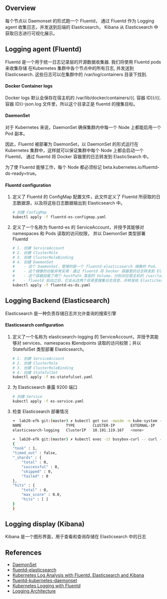 ## Overview
每个节点以 Daemonset 的形式跑一个 Fluentd， 通过 Fluentd 作为 Logging agent 收集日志，并发送到后端的 Elasticsearch， Kibana 从 Elasticsearch 中获取日志进行可视化展示。

## Logging agent (Fluentd)
Fluentd 是一个用于统一日志记录层的开源数据收集器.
我们将使用 Fluentd pods 来收集存储 在Kubernetes 集群中各个节点中的所有日志, 并发送到Elasticsearch.
这些日志可以在集群中的 /var/log/containers 目录下找到.

#### Docker Container logs
Docker logs 默认会保存在宿主机的 /var/lib/docker/containers/{{. 容器 ID}}/{{. 容器 ID}}-json.log 文件里，所以这个目录正是 fluentd 的搜集目标。

#### DaemonSet
对于 Kubernetes 来说，DaemonSet 确保集群内中每一个 Node 上都能启用一个 Pod 副本。

因此，Fluentd 被部署为 DaemonSet，以 DaemonSet 的形式运行在 Kubernetes 集群中，这样就可以保证集群中每个 Node 上都会启动一个 Fluentd， 通过 fluentd 将 Docker 容器里的日志转发到 ElasticSearch 中。

为了使 Fluentd 能够工作，每个 Node 都必须标记 beta.kubernetes.io/fluentd-ds-ready=true。

#### Fluentd configuration

1. 定义了 Fluentd 的 ConfigMap 配置文件，此文件定义了 Fluentd 所获取的日志数据源，以及将这些日志数据输出到 Elasticsearch 中。
    ```bash
    # 创建 ConfigMap
    kubectl apply -f fluentd-es-configmap.yaml
    ```

2. 定义了一个名称为 fluentd-es 的 ServiceAccount，并授予其能够对 namespaces 和 Pods 读取的访问权限， 并以 DaemonSet 类型部署 Fluentd
    ```bash
    # 1. 创建 ServiceAccount
    # 2. 创建 ClusterRole
    # 3. 创建 ClusterRoleBinding
    # 4. 创建 DaemonSet
    #    - 这个 DaemonSet，管理的是一个 fluentd-elasticsearch 镜像的 Pod。
    #    - 这个镜像的功能非常实用：通过 fluentd 将 Docker 容器里的日志转发到 ElasticSearch 中
    #    - 这个容器挂载了两个 hostPath 类型的 Volume，分别对应宿主机的 /var/log 目录和 /var/lib/docker/containers 目录.
    #    - fluentd 启动之后，它会从这两个目录里搜集日志信息，并转发给 ElasticSearch 保存。
    kubectl apply -f fluentd-es-ds.yaml
    ```

## Logging Backend (Elasticsearch)
Elasticsearch 是一种负责存储日志并允许查询的搜索引擎

#### Elasticsearch configuration

1. 定义了一个名称为 elasticsearch-logging 的 ServiceAccount，并授予其能够对 services、namespaces 和endpoints 读取的访问权限；并以 StatefulSet 类型部署 Elasticsearch。
    ```bash
    # 1. 创建 ServiceAccount
    # 2. 创建 ClusterRole
    # 3. 创建 ClusterRoleBinding
    # 4. 创建 StatefulSet
    kubectl apply -f es-statefulset.yaml
    ```
2. 为 Elasticsearch 暴露 9200 端口
    ```bash
    # 创建 Service
    kubectl apply -f es-service.yaml
    ```
3. 检查 Elasticsearch 部署情况
    ```bash
    ➜  lab20-efk git:(master) ✗ kubectl get svc -owide -n kube-system -lk8s-app=elasticsearch-logging
    NAME                    TYPE        CLUSTER-IP       EXTERNAL-IP   PORT(S)    AGE       SELECTOR
    elasticsearch-logging   ClusterIP   10.101.119.167   <none>        9200/TCP   17m       k8s-app=elasticsearch-logging
    ```
    ```bash
    ➜  lab20-efk git:(master) ✗ kubectl exec -it busybox-curl -- curl -XGET '10.101.119.167:9200/_search?pretty'
    {
    "took" : 1,
    "timed_out" : false,
    "_shards" : {
        "total" : 0,
        "successful" : 0,
        "skipped" : 0,
        "failed" : 0
    },
    "hits" : {
        "total" : 0,
        "max_score" : 0.0,
        "hits" : [ ]
    }
    }
    ```
## Logging display (Kibana)
Kibana 是一个图形界面，用于查看和查询存储在 Elasticsearch 中的日志


## References
- [DaemonSet](https://kubernetes.io/docs/concepts/workloads/controllers/daemonset/)
- [fluentd-elasticsearch](https://github.com/kubernetes/kubernetes/tree/master/cluster/addons/fluentd-elasticsearch)
- [Kubernetes Log Analysis with Fluentd, Elasticsearch and Kibana](https://logz.io/blog/kubernetes-log-analysis/)
- [fluentd-kubernetes-daemonset](https://github.com/fluent/fluentd-kubernetes-daemonset)
- [Kubernetes Logging with Fluentd](https://docs.fluentd.org/v0.12/articles/kubernetes-fluentd)
- [Logging Architecture](https://kubernetes.io/docs/concepts/cluster-administration/logging/)

